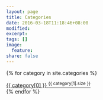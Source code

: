 ```yaml
---
layout: page
title: Categories
date: 2016-03-18T11:18:46+08:00
modified:
excerpt:
tags: []
image:
  feature:
share: false
---
```


{% for category in site.categories %}
  <div markdown="0"><a href="/categories/{{ category[0] }}/" class="btn">{{ category[0] }} <sup>{{ category[1].size }}</sup></a></div>
{% endfor %}
